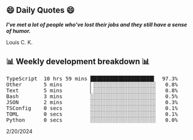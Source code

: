 ## 😄 Daily Quotes 😄

_**I've met a lot of people who've lost their jobs and they still have a sense of humor.**_

Louis C. K.



## 📊 Weekly development breakdown 📊

<pre>TypeScript  10 hrs 59 mins ████████████████████▍  97.3%
Other       5 mins         ▏░░░░░░░░░░░░░░░░░░░░   0.8%
Text        5 mins         ▏░░░░░░░░░░░░░░░░░░░░   0.8%
Bash        3 mins         ░░░░░░░░░░░░░░░░░░░░░   0.5%
JSON        2 mins         ░░░░░░░░░░░░░░░░░░░░░   0.3%
TSConfig    0 secs         ░░░░░░░░░░░░░░░░░░░░░   0.1%
TOML        0 secs         ░░░░░░░░░░░░░░░░░░░░░   0.1%
Python      0 secs         ░░░░░░░░░░░░░░░░░░░░░   0.0%</pre>

2/20/2024